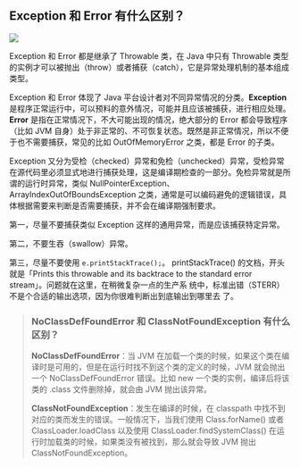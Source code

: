 ## Exception 和 Error 有什么区别？



![](https://tva1.sinaimg.cn/large/00831rSTly1gctepegnjqj30mb0d6aaf.jpg)

Exception 和 Error 都是继承了 Throwable 类，在 Java 中只有 Throwable 类型的实例才可以被抛出（throw）或者捕获（catch），它是异常处理机制的基本组成类型。

Exception 和 Error 体现了 Java 平台设计者对不同异常情况的分类。**Exception** 是程序正常运行中，可以预料的意外情况，可能并且应该被捕获，进行相应处理。**Error** 是指在正常情况下，不大可能出现的情况，绝大部分的 Error 都会导致程序（比如 JVM 自身）处于非正常的、不可恢复状态。既然是非正常情况，所以不便于也不需要捕获，常见的比如 OutOfMemoryError 之类，都是 Error 的子类。

Exception 又分为受检（checked）异常和免检（unchecked）异常，受检异常在源代码里必须显式地进行捕获处理，这是编译期检查的一部分。免检异常就是所谓的运行时异常，类似 NullPointerException、 ArrayIndexOutOfBoundsException 之类，通常是可以编码避免的逻辑错误，具体根据需要来判断是否需要捕获，并不会在编译期强制要求。

第一，尽量不要捕获类似 Exception 这样的通用异常，而是应该捕获特定异常。

第二，不要生吞（swallow）异常。

第三，尽量不要使用 `e.printStackTrace();`。 printStackTrace() 的文档，开头就是「Prints this throwable and its backtrace to the standard error stream」。问题就在这里，在稍微复杂一点的生产系 统中，标准出错（STERR）不是个合适的输出选项，因为你很难判断出到底输出到哪里去 了。

> ### NoClassDefFoundError 和 ClassNotFoundException 有什么区别？
>
> **NoClassDefFoundError**：当 JVM 在加载一个类的时候，如果这个类在编译时是可用的，但是在运行时找不到这个类的定义的时候，JVM 就会抛出一个 NoClassDefFoundError 错误。比如 new 一个类的实例，编译后将该类的 .class 文件删除掉，就会由 JVM 抛出该异常。
>
> **ClassNotFoundException**：发生在编译的时候，在 classpath 中找不到对应的类而发生的错误。一般情况下，当我们使用 Class.forName() 或者 ClassLoader.loadClass 以及使用 ClassLoader.findSystemClass() 在运行时加载类的时候，如果类没有被找到，那么就会导致 JVM 抛出 ClassNotFoundException。